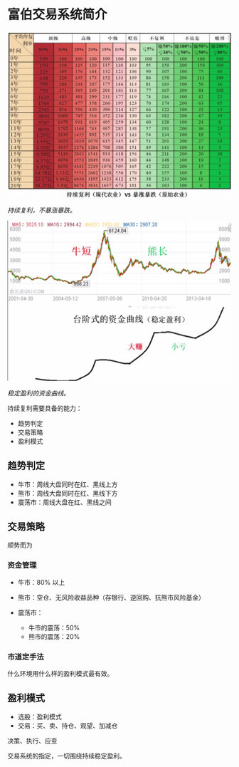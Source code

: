 富伯交易系统简介
====================

<div align="center"> <img src="images/FBSHG-20200213-01.png" width="620px"></div>

_持续复利，不暴涨暴跌。_

<div align="center"> <img src="images/FBSHG-20200213-02.png" width="620px"></div>

_稳定盈利的资金曲线。_

持续复利需要具备的能力：
- 趋势判定
- 交易策略
- 盈利模式

## 趋势判定
- 牛市：周线大盘同时在红、黑线上方
- 熊市：周线大盘同时在红、黑线下方
- 震荡市：周线大盘在红、黑线之间

## 交易策略
顺势而为

### 资金管理
- 牛市：80% 以上
- 熊市：空仓、无风险收益品种（存银行、逆回购、抗熊市风险基金）
- 震荡市：

    - 牛市的震荡：50%
    - 熊市的震荡：20%

### 市道定手法
什么环境用什么样的盈利模式最有效。

## 盈利模式
- 选股：盈利模式
- 交易：买、卖、持仓、观望、加减仓

决策、执行、应变

交易系统的指定，一切围绕持续稳定盈利。
